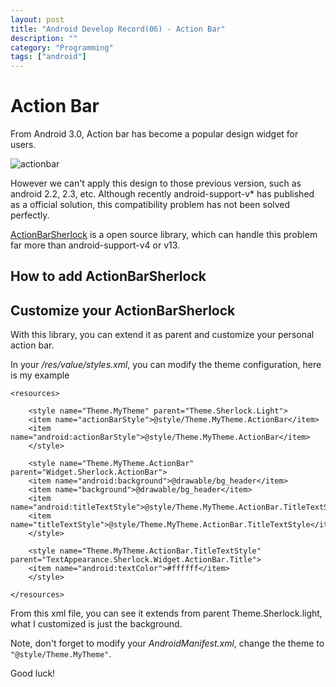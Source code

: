 ```yaml
---
layout: post
title: "Android Develop Record(06) - Action Bar"
description: ""
category: "Programming"
tags: ["android"]
---
```


# Action Bar

From Android 3.0, Action bar has become a popular design widget for users.

![actionbar](http://developer.android.com/images/ui/actionbar@2x.png)

However we can't apply this design to those previous version, such as android 2.2, 2.3, etc. Although recently android-support-v* has published as a official solution, this compatibility problem has not been solved perfectly.

[ActionBarSherlock](http://actionbarsherlock.com/) is a open source library, which can handle this problem far more than android-support-v4 or v13.

## How to add ActionBarSherlock



## Customize your ActionBarSherlock

With this library, you can extend it as parent and customize your personal action bar.

In your */res/value/styles.xml*, you can modify the theme configuration, here is my example


	<resources>

	    <style name="Theme.MyTheme" parent="Theme.Sherlock.Light">
		<item name="actionBarStyle">@style/Theme.MyTheme.ActionBar</item>
		<item name="android:actionBarStyle">@style/Theme.MyTheme.ActionBar</item>
	    </style>

	    <style name="Theme.MyTheme.ActionBar" parent="Widget.Sherlock.ActionBar">
		<item name="android:background">@drawable/bg_header</item>
		<item name="background">@drawable/bg_header</item>
		<item name="android:titleTextStyle">@style/Theme.MyTheme.ActionBar.TitleTextStyle</item>
		<item name="titleTextStyle">@style/Theme.MyTheme.ActionBar.TitleTextStyle</item>
	    </style>

	    <style name="Theme.MyTheme.ActionBar.TitleTextStyle" parent="TextAppearance.Sherlock.Widget.ActionBar.Title">
		<item name="android:textColor">#ffffff</item>
	    </style>

	</resources>


From this xml file, you can see it extends from parent Theme.Sherlock.light, what I customized is just the background.

Note, don't forget to modify your *AndroidManifest.xml*, change the theme to `"@style/Theme.MyTheme"`.

Good luck!


